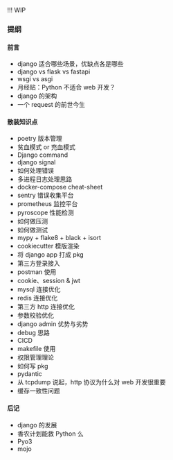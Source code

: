 !!! WIP


### 提纲

#### 前言

- django 适合哪些场景，优缺点各是哪些
- django vs flask vs fastapi
- wsgi vs asgi
- 月经贴：Python 不适合 web 开发？
- django 的架构
- 一个 request 的前世今生


#### 散装知识点

- poetry 版本管理
- 贫血模式 or 充血模式
- Django command
- django signal
- 如何处理错误
- 多进程日志处理思路
- docker-compose cheat-sheet
- sentry 错误收集平台
- prometheus 监控平台
- pyroscope 性能检测
- 如何做压测
- 如何做测试
- mypy + flake8 + black + isort
- cookiecutter 模版渲染
- 将 django app 打成 pkg
- 第三方登录接入
- postman 使用
- cookie、session & jwt
- mysql 连接优化
- redis 连接优化
- 第三方 http 连接优化
- 参数校验优化
- django admin 优势与劣势
- debug 思路
- CICD
- makefile 使用
- 权限管理理论
- 如何写 pkg
- pydantic
- 从 tcpdump 说起，http 协议为什么对 web 开发很重要
- 缓存一致性问题


#### 后记

- django 的发展
- 香农计划能救 Python 么
- Pyo3
- mojo
